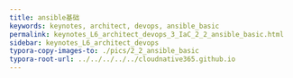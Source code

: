 ```yaml
---
title: ansible基础
keywords: keynotes, architect, devops, ansible_basic
permalink: keynotes_L6_architect_devops_3_IaC_2_2_ansible_basic.html
sidebar: keynotes_L6_architect_devops
typora-copy-images-to: ./pics/2_2_ansible_basic
typora-root-url: ../../../../../cloudnative365.github.io
---
```






